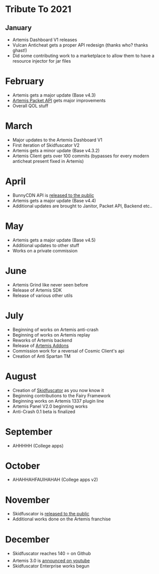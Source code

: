 # Tribute To 2021

## January
- Artemis Dashboard V1 releases
- Vulcan Anticheat gets a proper API redesign (thanks who? thanks ghast!)
- Did some contributing work to a marketplace to allow them to have a resource injector for jar files

# February
- Artemis gets a major update (Base v4.3)
- [Artemis Packet API](https://github.com/artemisac/artemis-packet-api) gets major improvements
- Overall QOL stuff

# March
- Major updates to the Artemis Dashboard V1
- First iteration of Skidfuscator V2
- Artemis gets a minor update (Base v4.3.2)
- Artemis Client gets over 100 commits (bypasses for every modern anticheat present fixed in Artemis)

# April
- BunnyCDN API is [released to the public](https://github.com/terminalsin/bunnycdn-storage-java)
- Artemis gets a major update (Base v4.4)
- Additional updates are brought to Janitor, Packet API, Backend etc..

# May
- Artemis gets a major update (Base v4.5)
- Additional updates to other stuff
- Works on a private commission

# June
- Artemis Grind like never seen before
- Release of Artemis SDK
- Release of various other utils

# July
- Beginning of works on Artemis anti-crash
- Beginning of works on Artemis replay
- Reworks of Artemis backend
- Release of [Artemis Addons](https://github.com/artemisac/artemis-anticheat-addons)
- Commission work for a reversal of Cosmic Client's api
- Creation of Anti Spartan TM

# August
- Creation of [Skidfuscator](https://github.com/terminalsin/skidfuscator-java-obfuscator) as you now know it
- Beginning contributions to the Fairy Framework
- Beginning works on Artemis 1337 plugin line
- Artemis Panel V2.0 beginning works
- Anti-Crash 0.1 beta is finalized

# September
- AHHHHH (College apps)

# October
- AHAHHAHFAUIHAHAH (College apps v2)

# November
- Skidfuscator is [released to the public](https://github.com/terminalsin/skidfuscator-java-obfuscator)
- Additional works done on the Artemis franchise

# December
- Skidfuscator reaches 140 ⭐ on Github
- Artemis 3.0 is [announced on youtube](https://www.youtube.com/watch?v=ZFf-UetL58A)
- Skidfuscator Enterprise works begun
